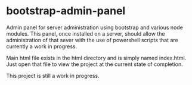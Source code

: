# bootstrap-admin-panel
Admin panel for server administration using bootstrap and various node modules. This panel, once installed on a server, should
  allow the administration of that sever with the use of powershell scripts that are currently a work in progress.

Main html file exists in the html directory and is simply named index.html. Just open that file to view the project at the
  current state of completion.
  
This project is still a work in progress. 
